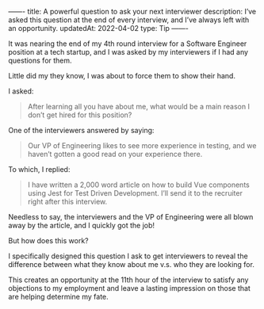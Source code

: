 ——-
title: A powerful question to ask your next interviewer
description: I’ve asked this question at the end of every interview, and I’ve always left with an opportunity.
updatedAt: 2022-04-02
type: Tip
——-

It was nearing the end of my 4th round interview for a Software Engineer position at a tech startup, and I was asked by my interviewers if I had any questions for them.

Little did my they know, I was about to force them to show their hand.

I asked:

> After learning all you have about me, what would be a main reason I don’t get hired for this position?

One of the interviewers answered by saying:

> Our VP of Engineering likes to see more experience in testing, and we haven’t gotten a good read on your experience there.

To which, I replied:

> I have written a 2,000 word article on how to build Vue components using Jest for Test Driven Development. I’ll send it to the recruiter right after this interview.

Needless to say, the interviewers and the VP of Engineering were all blown away by the article, and I quickly got the job!

But how does this work?

I specifically designed this question I ask to get interviewers to reveal the difference between what they know about me v.s. who they are looking for.

This creates an opportunity at the 11th hour of the interview to satisfy any objections to my employment and leave a lasting impression on those that are helping determine my fate.